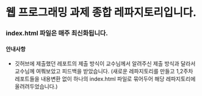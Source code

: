 # 웹 프로그래밍 과제 종합 레파지토리입니다.

### index.html 파일은 매주 최신화됩니다.

#### 안내사항

- 깃허브에 제출했던 레포트의 제출 방식이 교수님께서 알려주신 제출 방식과 달라서 교수님께 여쭤보았고 피드백을 받았습니다.
  (새로운 레파지토리를 만들고 1,2주차 레포트들을 내용변환 없이 하나의 index.html 파일로 묶어두어 해당 레파지토리에 올려려두었습니다.)
